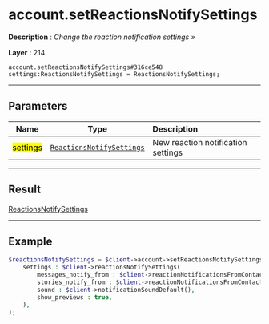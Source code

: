 # account.setReactionsNotifySettings

**Description** : *Change the reaction notification settings &raquo;*

**Layer** : 214

```tl
account.setReactionsNotifySettings#316ce548 settings:ReactionsNotifySettings = ReactionsNotifySettings;
```

---

## Parameters

| Name | Type | Description |
| :---: | :---: | :--- |
| <mark>settings</mark> | [`ReactionsNotifySettings`](type/ReactionsNotifySettings) | New reaction notification settings |

---

## Result

[ReactionsNotifySettings](type/ReactionsNotifySettings)

---

## Example

```php
$reactionsNotifySettings = $client->account->setReactionsNotifySettings(
	settings : $client->reactionsNotifySettings(
		messages_notify_from : $client->reactionNotificationsFromContacts(),
		stories_notify_from : $client->reactionNotificationsFromContacts(),
		sound : $client->notificationSoundDefault(),
		show_previews : true,
	),
);
```